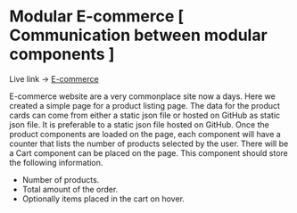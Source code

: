 # Modular E-commerce [ Communication between modular components ]

Live link -> [E-commerce](https://soumik43.github.io/Modular-Ecommerce/)

E-commerce website are a very commonplace site now a days.
Here we created a simple page for a product listing page. The data for the product cards can come from either a static json file or hosted on GitHub as static json file. 
It is preferable to a static json file hosted on GitHub.
Once the product components are loaded on the page, each component will have a counter that lists the number of products selected by the user.
There will be a Cart component can be placed on the page. 
This component should store the following information.
  - Number of products.
  - Total amount of the order.
  - Optionally items placed in the cart on hover.
